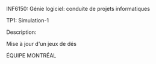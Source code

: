 INF6150: Génie logiciel: conduite de projets informatiques

TP1: Simulation-1

Description: 

Mise à jour d'un jeux de dés

ÉQUIPE MONTRÉAL
